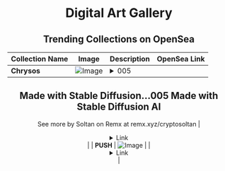 <div align="center">

# Digital Art Gallery

## Trending Collections on OpenSea

| Collection Name                       | Image                                                                                     | Description                       | OpenSea Link                                                                                          |
|---------------------------------------|-------------------------------------------------------------------------------------------|-----------------------------------|--------------------------------------------------------------------------------------------------------|
| **Chrysos** | ![Image](https://i.seadn.io/s/raw/files/ffef33357436ce8e8ed64c748c897c7b.png?w=500&auto=format?w=200&auto=format) | <details><summary>005
Made with Stable Diffusion...</summary>005
Made with Stable Diffusion AI
--
See more by Soltan on Remx at remx.xyz/cryptosoltan</details> | <details><summary>Link</summary>[Chrysos](https://opensea.io/collection/chrysos-1)</details> |
| **PUSH** | ![Image](https://i.seadn.io/s/raw/files/70daf883b1037f498be4078fac7408b5.png?w=500&auto=format?w=200&auto=format) |  | <details><summary>Link</summary>[PUSH](https://opensea.io/collection/push-24)</details> |

</div>